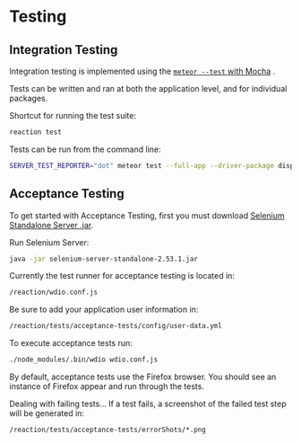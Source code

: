 # Testing

## Integration Testing

Integration testing is implemented using the [`meteor --test` with Mocha](https://guide.meteor.com/testing.html) .

Tests can be written and ran at both the application level, and for individual packages.

Shortcut for running the test suite:

```bash
reaction test
```

Tests can be run from the command line:

```bash
SERVER_TEST_REPORTER="dot" meteor test --full-app --driver-package dispatch:mocha"
```

## Acceptance Testing

To get started with Acceptance Testing, first you must download [Selenium Standalone Server .jar](http://selenium-release.storage.googleapis.com/2.53/selenium-server-standalone-2.53.1.jar).

Run Selenium Server:

```bash
java -jar selenium-server-standalone-2.53.1.jar
```

Currently the test runner for acceptance testing is located in:

```bash
/reaction/wdio.conf.js
```

Be sure to add your application user information in:

```bash
/reaction/tests/acceptance-tests/config/user-data.yml
```

To execute acceptance tests run:

```bash
./node_modules/.bin/wdio wdio.conf.js
```

By default, acceptance tests use the Firefox browser. You should see an instance of Firefox appear and run through the tests.

Dealing with failing tests... If a test fails, a screenshot of the failed test step will be generated in:

```bash
/reaction/tests/acceptance-tests/errorShots/*.png
```
